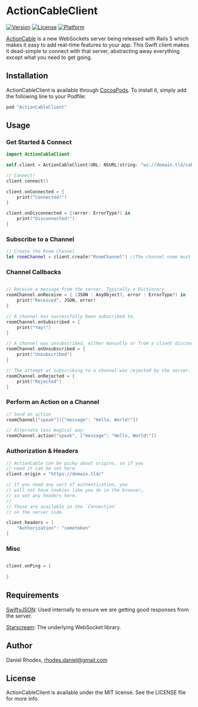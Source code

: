 # ActionCableClient

[![Version](https://img.shields.io/cocoapods/v/ActionCableClient.svg?style=flat)](http://cocoapods.org/pods/ActionCableClient)
[![License](https://img.shields.io/cocoapods/l/ActionCableClient.svg?style=flat)](http://cocoapods.org/pods/ActionCableClient)
[![Platform](https://img.shields.io/cocoapods/p/ActionCableClient.svg?style=flat)](http://cocoapods.org/pods/ActionCableClient)

[ActionCable](https://github.com/rails/rails/tree/master/actioncable) is a new WebSockets server being released with Rails 5 which makes it easy to add real-time features to your app. This Swift client makes it dead-simple to connect with that server, abstracting away everything except what you need to get going.

## Installation

ActionCableClient is available through [CocoaPods](http://cocoapods.org). To install
it, simply add the following line to your Podfile:

```ruby
pod "ActionCableClient"
```

## Usage

### Get Started & Connect

```swift
import ActionCableClient

self.client = ActionCableClient(URL: NSURL(string: "ws://domain.tld/cable")!)

// Connect!
client.connect()

client.onConnected = {
    print("Connected!")
}

client.onDisconnected = {(error: ErrorType?) in
    print("Disconnected!")
}
```

### Subscribe to a Channel

```swift
// Create the Room Channel
let roomChannel = client.create("RoomChannel") //The channel name must match the class name on the server

```

### Channel Callbacks

```swift

// Receive a message from the server. Typically a Dictionary.
roomChannel.onReceive = { (JSON : AnyObject?, error : ErrorType?) in
    print("Received", JSON, error)
}

// A channel has successfully been subscribed to.
roomChannel.onSubscribed = {
    print("Yay!")
}

// A channel was unsubscribed, either manually or from a client disconnect.
roomChannel.onUnsubscribed = {
    print("Unsubscribed")
}

// The attempt at subscribing to a channel was rejected by the server.
roomChannel.onRejected = {
    print("Rejected")
}

```

### Perform an Action on a Channel

```swift
// Send an action
roomChannel["speak"](["message": "Hello, World!"])

// Alternate less magical way:
roomChannel.action("speak", ["message": "Hello, World!"])
```

### Authorization & Headers

```swift
// ActionCable can be picky about origins, so if you
// need it can be set here.
client.origin = "https://domain.tld/"

// If you need any sort of authentication, you 
// will not have cookies like you do in the browser,
// so set any headers here.
//
// These are available in the `Connection`
// on the server side.

client.headers = [
    "Authorization": "sometoken"
]
```

### Misc

```swift

client.onPing = {
    
}

```

## Requirements

[SwiftyJSON](https://github.com/SwiftyJSON/SwiftyJSON): Used internally to ensure we are getting good responses from the server.

[Starscream](https://github.com/daltoniam/Starscream): The underlying WebSocket library.

## Author

Daniel Rhodes, rhodes.daniel@gmail.com

## License

ActionCableClient is available under the MIT license. See the LICENSE file for more info.
